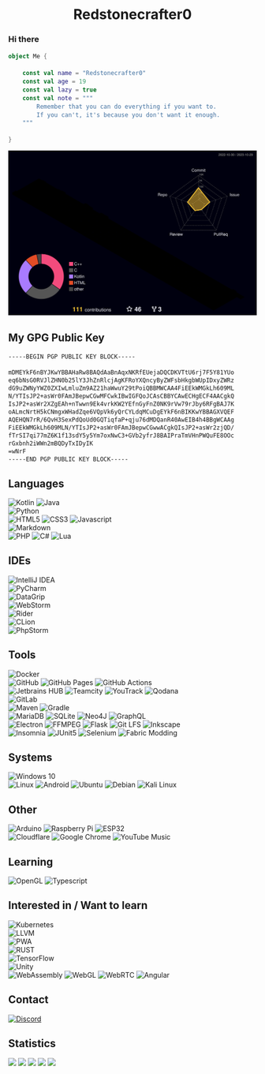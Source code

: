 <h1 align="center">Redstonecrafter0</a>

### Hi there

```kt
object Me {

    const val name = "Redstonecrafter0"
    const val age = 19
    const val lazy = true
    const val note = """
        Remember that you can do everything if you want to.
        If you can't, it's because you don't want it enough.
    """

}
```

![Github-3D-Contributions](https://raw.githubusercontent.com/Redstonecrafter0/Redstonecrafter0/master/profile-3d-contrib/profile-night-rainbow.svg)

## My GPG Public Key
```
-----BEGIN PGP PUBLIC KEY BLOCK-----

mDMEYkF6nBYJKwYBBAHaRw8BAQdAaBnAqxNKRfEUejaDQCDKVTtU6rj7F5Y81YUo
eq6bNsG0RVJlZHN0b25lY3JhZnRlcjAgKFRoYXQncyByZWFsbHkgbWUpIDxyZWRz
dG9uZWNyYWZ0ZXIwLmluZm9AZ21haWwuY29tPoiQBBMWCAA4FiEEkWMGkLh609ML
N/YTIsJP2+asWr0FAmJBepwCGwMFCwkIBwIGFQoJCAsCBBYCAwECHgECF4AACgkQ
IsJP2+asWr2XZgEAh+nTwwn9Ek4vrkKW2YEfnGyFnZ0NK9rVw79rJby6RFgBAJ7K
oALmcNrtH5kCNmgxWHadZqe6VQpVk6yQrCYLdqMCuDgEYkF6nBIKKwYBBAGXVQEF
AQEHQN7rR/6QvH3SexPdQoUd0GQTiqfaP+qju76dMDQanR40AwEIB4h4BBgWCAAg
FiEEkWMGkLh609MLN/YTIsJP2+asWr0FAmJBepwCGwwACgkQIsJP2+asWr2zjQD/
fTrSI7qi77mZ6K1f13sdY5y5Ym7oxNwC3+GVb2yfrJ8BAIPraTmVHnPWQuFE8OOc
rGxbnh2iWWn2mBQDyTxIDyIK
=wNrF
-----END PGP PUBLIC KEY BLOCK-----
```

## Languages
![Kotlin](https://img.shields.io/badge/kotlin-7F52FF.svg?style=for-the-badge&logo=kotlin&logoColor=white)
![Java](https://img.shields.io/badge/java-007396.svg?style=for-the-badge&logo=java&logoColor=white)  
![Python](https://img.shields.io/badge/python-3776AB?style=for-the-badge&logo=python&logoColor=ffdd54)  
![HTML5](https://img.shields.io/badge/html5-E34F26.svg?style=for-the-badge&logo=html5&logoColor=white)
![CSS3](https://img.shields.io/badge/css3-1572B6.svg?style=for-the-badge&logo=css3&logoColor=white)
![Javascript](https://img.shields.io/badge/javascript-323330.svg?style=for-the-badge&logo=javascript&logoColor=F7DF1E)  
![Markdown](https://img.shields.io/badge/markdown-000000.svg?style=for-the-badge&logo=markdown&logoColor=white)  
![PHP](https://img.shields.io/badge/php-777BB4.svg?style=for-the-badge&logo=php&logoColor=white)
![C#](https://img.shields.io/badge/c%23-239120.svg?style=for-the-badge&logo=csharp&logoColor=white)
![Lua](https://img.shields.io/badge/lua-2C2D72.svg?style=for-the-badge&logo=lua&logoColor=white)

## IDEs
![IntelliJ IDEA](https://img.shields.io/badge/intellij_idea-000000?style=for-the-badge&logo=intellijidea&logoColor=black&labelColor=087CFA)  
![PyCharm](https://img.shields.io/badge/pycharm-000000?style=for-the-badge&logo=pycharm&logoColor=black&labelColor=21D789)  
![DataGrip](https://img.shields.io/badge/datagrip-000000?style=for-the-badge&logo=datagrip&logoColor=black&labelColor=21D789)  
![WebStorm](https://img.shields.io/badge/webstorm-000000?style=for-the-badge&logo=webstorm&logoColor=black&labelColor=07C3F2)  
![Rider](https://img.shields.io/badge/rider-000000?style=for-the-badge&logo=rider&logoColor=black&labelColor=DD1265)  
![CLion](https://img.shields.io/badge/clion-000000?style=for-the-badge&logo=clion&logoColor=black&labelColor=21D789)  
![PhpStorm](https://img.shields.io/badge/phpstorm-000000?style=for-the-badge&logo=phpstorm&logoColor=black&labelColor=6B57FF)  

## Tools
![Docker](https://img.shields.io/badge/docker-2496ED?style=for-the-badge&logo=docker&logoColor=white)  
![GitHub](https://img.shields.io/badge/github-181717?style=for-the-badge&logo=github&logoColor=white)
![GitHub Pages](https://img.shields.io/badge/github_pages-222222?style=for-the-badge&logo=githubpages&logoColor=white)
![GitHub Actions](https://img.shields.io/badge/github_actions-181717?style=for-the-badge&logo=githubactions&logoColor=2088FF)  
![Jetbrains HUB](https://img.shields.io/badge/jetbrains_hub-000000?style=for-the-badge&logo=data%3Aimage%2Fpng%3Bbase64%2CiVBORw0KGgoAAAANSUhEUgAAAA4AAAAOCAIAAACQKrqGAAAAAXNSR0IArs4c6QAAAARnQU1BAACxjwv8YQUAAAAJcEhZcwAADsIAAA7CARUoSoAAAADpSURBVChTjY4xDkRQFEV9JhGJRiIRBb0dKEiUVCrR2oYVKO1ApbEHhcIWdHZAaFTMjLkz%2F89MMclwiuv86%2BXlEdd1uXPw99Pwtxdt29q2DUHCJUlCUqqqsiwLv%2FjrC%2BzHA4KE0yZN0ziOp2kKwxDNhbYgiiLHcXRdh9PS9%2F15ng3DKIoCzXcrrtn3HfkZXZYFK%2Fu%2BD4IAzWXbNrSgLMumaTzPw246Wtd113XruiZJgrHvAb%2B35nmOHIYhyzI0xDTN5%2BAJiKZpTI8giqIwPYLIsozPOI70%2FUFVVWZviCiKTI8ggiAw%2FQ%2FHPQC5M8IjMVv3DwAAAABJRU5ErkJggg%3D%3D&labelColor=FFEE45)
![Teamcity](https://img.shields.io/badge/teamcity-000000?style=for-the-badge&logo=data%3Aimage%2Fpng%3Bbase64%2CiVBORw0KGgoAAAANSUhEUgAAAA4AAAAOCAMAAAAolt3jAAAAAXNSR0IArs4c6QAAAARnQU1BAACxjwv8YQUAAAByUExURT09PTs7Ozg4OP%2F%2F%2F0NDQ7e3t4%2BPjzQ0NF1dXXl5ebOzs9%2Ff32tra35%2BfouLizAwMFVVVXNzcywsLFFRUXJycicnJ01NTa%2Bvr93d3V9fX3Z2dpmZmSMjI0pKSrW1tR4eHhcXFxEREQwMDPj4%2BAcHBwMDA99CKm0AAAAJcEhZcwAADsIAAA7CARUoSoAAAABpSURBVBhXXcbLAsEwEAXQKxdpUVNTU6%2BpEvL%2Fv6i6Emd18GdRQAj8Wq7IdQiIsapZV5vtrtnHCBFp2QoPU0Sgqh075XGKKsysZ2%2Bn8%2BV6M4O7Dxxc7mTjjrGARwHPAlJ6zdIM7wLyj5w%2FJVAPx5WOplIAAAAASUVORK5CYII%3D&labelColor=3BEA62)
![YouTrack](https://img.shields.io/badge/youtrack-000000?style=for-the-badge&logo=data%3Aimage%2Fpng%3Bbase64%2CiVBORw0KGgoAAAANSUhEUgAAAA4AAAAOCAIAAACQKrqGAAAAAXNSR0IArs4c6QAAAARnQU1BAACxjwv8YQUAAAAJcEhZcwAADsIAAA7CARUoSoAAAADvSURBVChTjZBBjkZAEIW7mcTGhgg7p7AQ4RxO4AZWziDhDHYSzuAYIkjkj4WF2FihzUyNrn8yq%2BFbdL9X9VKpbup5HnmG8PkYYtt2VVXDMLiu6zhO0zRg13X9%2BgNkAGpZlqZpeZ5nWbZtWxAEvu%2BrqqrrepIkURSN41jXNSzwwRibpilN0zAMYUAcx2CBZVmg3XVd27bXqkSAKFAUBVT7vi%2FLklfO84Q21xzhuNj3%2FXUBglcAHkVzHDgV4M9E854KJ3rGqGmaP4s8gBqGgfIOqigKyjuoLMtwzfPM%2FS%2Fw2ajeUEmSUN5BRVFE%2BT%2BEfAOegeeT4Ic9VAAAAABJRU5ErkJggg%3D%3D&labelColor=FF1B88)
![Qodana](https://img.shields.io/badge/qodana-000000?style=for-the-badge&logo=data%3Aimage%2Fpng%3Bbase64%2CiVBORw0KGgoAAAANSUhEUgAAAA4AAAAOCAIAAACQKrqGAAAAAXNSR0IArs4c6QAAAARnQU1BAACxjwv8YQUAAAAJcEhZcwAADsIAAA7CARUoSoAAAAEXSURBVChTlU%2BxioNAFDQasoLYGZLOE%2BxsbLUSa9NbBGz8Cxv%2FwA%2FwS%2FwCrbQQRNFS0UJJE4QDo%2Fc89zgCV3gDu8ybnTfMHhBiXq%2BJ2IPjEWFGEAzDYPYnNuvtdqvrelmWoihUVQWlaRoYh2HwfR9HgPV6vT6fT9M0KYpyHKdt29PpBFZN0wRBiKLI8zxsNQwDHoBzHCeKIoRJkrRZQbRtO45jICScqqoul4ssy%2Ff7PQzDcRyhDOjrM0nqug6t1mHr6rouOGAb7sfjcT6fITVJEthJ05TnefAcwDpNn8BghmZ5nrMsW5aloigIob7vsyyb5%2Fk3dQ%2FWrjvxDyvualkWFr4RBEHXdXj4AU79eAdN05v%2Bhr3fIogv8mp63CHuAcAAAAAASUVORK5CYII%3D&labelColor=9D4AD8)  
![GitLab](https://img.shields.io/badge/gitlab-121213?style=for-the-badge&logo=gitlab&logoColor=white)  
![Maven](https://img.shields.io/badge/apache_maven-C71A36?style=for-the-badge&logo=apachemaven&logoColor=white)
![Gradle](https://img.shields.io/badge/Gradle-02303A.svg?style=for-the-badge&logo=Gradle&logoColor=white)  
![MariaDB](https://img.shields.io/badge/mariadb-003545.svg?style=for-the-badge&logo=mariadb&logoColor=white)
![SQLite](https://img.shields.io/badge/sqlite-003B57.svg?style=for-the-badge&logo=sqlite&logoColor=white)
![Neo4J](https://img.shields.io/badge/neo4j-008CC1.svg?style=for-the-badge&logo=neo4j&logoColor=white)
![GraphQL](https://img.shields.io/badge/graphql-E10098.svg?style=for-the-badge&logo=graphql&logoColor=white)  
![Electron](https://img.shields.io/badge/electron-47848F.svg?style=for-the-badge&logo=electron&logoColor=white)
![FFMPEG](https://img.shields.io/badge/ffmpeg-007808.svg?style=for-the-badge&logo=ffmpeg&logoColor=white)
![Flask](https://img.shields.io/badge/flask-000000.svg?style=for-the-badge&logo=flask&logoColor=white)
![Git LFS](https://img.shields.io/badge/git_lfs-F64935.svg?style=for-the-badge&logo=gitlfs&logoColor=white)
![Inkscape](https://img.shields.io/badge/inkscape-000000.svg?style=for-the-badge&logo=inkscape&logoColor=white)  
![Insomnia](https://img.shields.io/badge/insomnia-4000BF.svg?style=for-the-badge&logo=insomnia&logoColor=white)
![JUnit5](https://img.shields.io/badge/junit5-25A162.svg?style=for-the-badge&logo=junit5&logoColor=white)
![Selenium](https://img.shields.io/badge/selenium-43B02A.svg?style=for-the-badge&logo=selenium&logoColor=white)
![Fabric Modding](https://img.shields.io/badge/fabric_minecraft_modding-232323.svg?style=for-the-badge&logo=data%3Aimage%2Fpng%3Bbase64%2CiVBORw0KGgoAAAANSUhEUgAAAA0AAAANCAMAAABFNRROAAAAAXNSR0IArs4c6QAAAARnQU1BAACxjwv8YQUAAAAYUExURTg0KtvQtLyynMa8pYB6ba6mlJqSfgAAAIyBx68AAAAIdFJOU%2F%2F%2F%2F%2F%2F%2F%2F%2F8A3oO9WQAAAAlwSFlzAAAOwwAADsMBx2%2BoZAAAAEhJREFUGFc1zAESACEIAkDUK%2F%2F%2F40A8a8odKbTL9woxza8cbiJMB6LMmYcKCWisvirxUThCpHJcVyT0hlsc%2BJd7PBqRhrVn9wMIKgLxcAar7gAAAABJRU5ErkJggg%3D%3D)

## Systems
![Windows 10](https://img.shields.io/badge/windows_10-0078D6.svg?style=for-the-badge&logo=windows&logoColor=white)  
![Linux](https://img.shields.io/badge/linux-000000.svg?style=for-the-badge&logo=linux&logoColor=000000&labelColor=FCC624)
![Android](https://img.shields.io/badge/android-3DDC84.svg?style=for-the-badge&logo=android&logoColor=white)
![Ubuntu](https://img.shields.io/badge/ubuntu-E95420.svg?style=for-the-badge&logo=ubuntu&logoColor=white)
![Debian](https://img.shields.io/badge/debian-A81D33.svg?style=for-the-badge&logo=debian&logoColor=white)
![Kali Linux](https://img.shields.io/badge/kali_linux-557C94.svg?style=for-the-badge&logo=kalilinux&logoColor=white)

## Other
![Arduino](https://img.shields.io/badge/arduino-00979D.svg?style=for-the-badge&logo=arduino&logoColor=white)
![Raspberry Pi](https://img.shields.io/badge/raspberry_pi-A22846.svg?style=for-the-badge&logo=raspberrypi&logoColor=white)
![ESP32](https://img.shields.io/badge/esp32-E7352C.svg?style=for-the-badge&logo=espressif&logoColor=white)  
![Cloudflare](https://img.shields.io/badge/cloudflare-F38020.svg?style=for-the-badge&logo=cloudflare&logoColor=white)
![Google Chrome](https://img.shields.io/badge/google_chrome-4285F4.svg?style=for-the-badge&logo=googlechrome&logoColor=white)
![YouTube Music](https://img.shields.io/badge/youtube_music-FF0000.svg?style=for-the-badge&logo=youtubemusic&logoColor=white)

## Learning
![OpenGL](https://img.shields.io/badge/OpenGL-5586A4.svg?style=for-the-badge&logo=opengl&logoColor=white)
![Typescript](https://img.shields.io/badge/typescript-323330.svg?style=for-the-badge&logo=typescript&logoColor=3178C6)

## Interested in / Want to learn
![Kubernetes](https://img.shields.io/badge/kubernetes-326CE5.svg?style=for-the-badge&logo=kubernetes&logoColor=white)  
![LLVM](https://img.shields.io/badge/llvm-262D3A.svg?style=for-the-badge&logo=llvm&logoColor=white)  
![PWA](https://img.shields.io/badge/pwa-5A0FC8.svg?style=for-the-badge&logo=pwa&logoColor=white)  
![RUST](https://img.shields.io/badge/rust-000000.svg?style=for-the-badge&logo=rust&logoColor=white)  
![TensorFlow](https://img.shields.io/badge/tensorflow-FF6F00.svg?style=for-the-badge&logo=tensorflow&logoColor=white)  
![Unity](https://img.shields.io/badge/unity-white.svg?style=for-the-badge&logo=unity&logoColor=black)  
![WebAssembly](https://img.shields.io/badge/webassembly-323330.svg?style=for-the-badge&logo=webassembly&logoColor=654FF0)
![WebGL](https://img.shields.io/badge/webgl-990000.svg?style=for-the-badge&logo=webgl&logoColor=white)
![WebRTC](https://img.shields.io/badge/webrtc-333333.svg?style=for-the-badge&logo=webrtc&logoColor=white)
![Angular](https://img.shields.io/badge/angular-DD0031.svg?style=for-the-badge&logo=angular&logoColor=white)

## Contact
[![Discord](https://img.shields.io/badge/discord-5865F2.svg?style=for-the-badge&logo=discord&logoColor=white)](https://discord.com/invite/aZKuas4)

## Statistics
![](https://github-profile-summary-cards.vercel.app/api/cards/profile-details?username=Redstonecrafter0&theme=github_dark)
![](https://github-profile-summary-cards.vercel.app/api/cards/repos-per-language?username=Redstonecrafter0&theme=github_dark)
![](https://github-profile-summary-cards.vercel.app/api/cards/most-commit-language?username=Redstonecrafter0&theme=github_dark)
![](https://github-profile-summary-cards.vercel.app/api/cards/stats?username=Redstonecrafter0&theme=github_dark)
![](https://github-profile-summary-cards.vercel.app/api/cards/productive-time?username=Redstonecrafter0&theme=github_dark)
